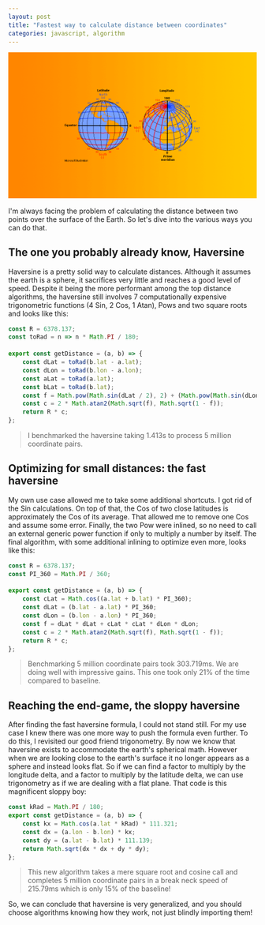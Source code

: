 ```yaml
---
layout: post
title: "Fastest way to calculate distance between coordinates"
categories: javascript, algorithm
---
```


<img src="/assets/haversine.png" alt="Latitude & Longitude Diagram" class="banner"/>

I'm always facing the problem of calculating the distance between two points over the surface of the Earth. So let's dive into the various ways you can do that.

<!--more-->

## The one you probably already know, Haversine

Haversine is a pretty solid way to calculate distances. Although it assumes the earth is a sphere, it sacrifices very little and reaches a good level of speed. Despite it being the more performant among the top distance algorithms, the haversine still involves 7 computationally expensive trigonometric functions (4 Sin, 2 Cos, 1 Atan), Pows and two square roots and looks like this:

``` javascript
const R = 6378.137;
const toRad = n => n * Math.PI / 180;

export const getDistance = (a, b) => {
    const dLat = toRad(b.lat - a.lat);
    const dLon = toRad(b.lon - a.lon);
    const aLat = toRad(a.lat);
    const bLat = toRad(b.lat);
    const f = Math.pow(Math.sin(dLat / 2), 2) + (Math.pow(Math.sin(dLon / 2), 2) * Math.cos(aLat) * Math.cos(bLat));
    const c = 2 * Math.atan2(Math.sqrt(f), Math.sqrt(1 - f));
    return R * c;
};
```

> I benchmarked the haversine taking 1.413s to process 5 million coordinate pairs.

## Optimizing for small distances: the fast haversine

My own use case allowed me to take some additional shortcuts. I got rid of the Sin calculations. On top of that, the Cos of two close latitudes is approximately the Cos of its average. That allowed me to remove one Cos and assume some error. Finally, the two Pow were inlined, so no need to call an external generic power function if only to multiply a number by itself. The final algorithm, with some additional inlining to optimize even more, looks like this:

``` javascript
const R = 6378.137;
const PI_360 = Math.PI / 360;

export const getDistance = (a, b) => {
    const cLat = Math.cos((a.lat + b.lat) * PI_360);
    const dLat = (b.lat - a.lat) * PI_360;
    const dLon = (b.lon - a.lon) * PI_360;
    const f = dLat * dLat + cLat * cLat * dLon * dLon;
    const c = 2 * Math.atan2(Math.sqrt(f), Math.sqrt(1 - f));   
    return R * c;
};
```

> Benchmarking 5 million coordinate pairs took 303.719ms. We are doing well with impressive gains. This one took only 21% of the time compared to baseline.

## Reaching the end-game, the sloppy haversine

After finding the fast haversine formula, I could not stand still. For my use case I knew there was one more way to push the formula even further. To do this, I revisited our good friend trigonometry. By now we know that haversine exists to accommodate the earth's spherical math. However when we are looking close to the earth's surface it no longer appears as a sphere and instead looks flat. So if we can find a factor to multiply by the longitude delta, and a factor to multiply by the latitude delta, we can use trigonometry as if we are dealing with a flat plane. That code is this magnificent sloppy boy:

``` javascript
const kRad = Math.PI / 180;
export const getDistance = (a, b) => {
    const kx = Math.cos(a.lat * kRad) * 111.321;
    const dx = (a.lon - b.lon) * kx;
    const dy = (a.lat - b.lat) * 111.139;
    return Math.sqrt(dx * dx + dy * dy);
};
```

> This new algorithm takes a mere square root and cosine call and completes 5 million coordinate pairs in a break neck speed of 215.79ms which is only 15% of the baseline!

So, we can conclude that haversine is very generalized, and you should choose algorithms knowing how they work, not just blindly importing them!
